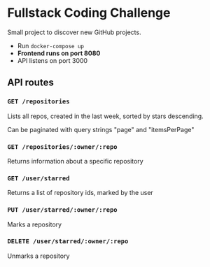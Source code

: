 # Fullstack Coding Challenge

Small project to discover new GitHub projects.

- Run ```docker-compose up```
- **Frontend runs on port 8080**
- API listens on port 3000

## API routes

### ```GET /repositories```
Lists all repos, created in the last week, sorted by stars descending.

Can be paginated with query strings "page" and "itemsPerPage"

### ```GET /repositories/:owner/:repo```
Returns information about a specific repository

### ```GET /user/starred```
Returns a list of repository ids, marked by the user

### ```PUT /user/starred/:owner/:repo```
Marks a repository

### ```DELETE /user/starred/:owner/:repo```
Unmarks a repository 
